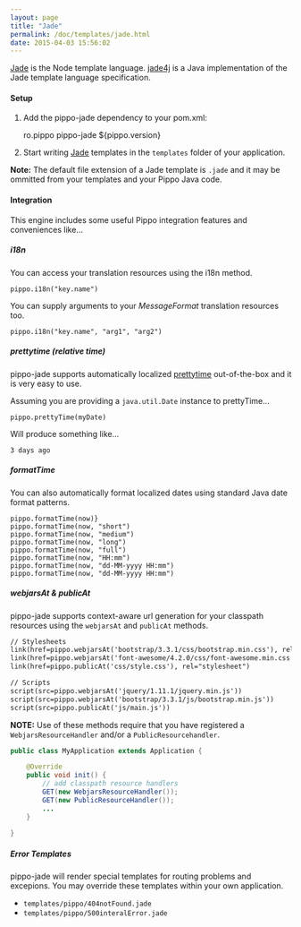 ```yaml
---
layout: page
title: "Jade"
permalink: /doc/templates/jade.html
date: 2015-04-03 15:56:02
---
```


[Jade][jade] is the Node template language. [jade4j][jade4j] is a Java implementation of the Jade template language specification.

#### Setup

1) Add the pippo-jade dependency to your pom.xml:

    <dependency>
        <groupId>ro.pippo</groupId>
        <artifactId>pippo-jade</artifactId>
        <version>${pippo.version}</version>
    </dependency>

2)  Start writing [Jade][jade] templates in the `templates` folder of your application.  

**Note:** The default file extension of a Jade template is `.jade` and it may be ommitted from your templates and your Pippo Java code.

#### Integration

This engine includes some useful Pippo integration features and conveniences like... 

##### i18n

You can access your translation resources using the i18n method.

    pippo.i18n("key.name")

You can supply arguments to your *MessageFormat* translation resources too.

    pippo.i18n("key.name", "arg1", "arg2")

##### prettytime (relative time)

pippo-jade supports automatically localized [prettytime][prettytime] out-of-the-box and it is very easy to use.

Assuming you are providing a `java.util.Date` instance to prettyTime...

    pippo.prettyTime(myDate)

Will produce something like...

    3 days ago

##### formatTime

You can also automatically format localized dates using standard Java date format patterns.

    pippo.formatTime(now)}
    pippo.formatTime(now, "short")
    pippo.formatTime(now, "medium")
    pippo.formatTime(now, "long")
    pippo.formatTime(now, "full")
    pippo.formatTime(now, "HH:mm")
    pippo.formatTime(now, "dd-MM-yyyy HH:mm")
    pippo.formatTime(now, "dd-MM-yyyy HH:mm")

##### webjarsAt & publicAt

pippo-jade supports context-aware url generation for your classpath resources using the `webjarsAt` and `publicAt` methods.

```html
// Stylesheets
link(href=pippo.webjarsAt('bootstrap/3.3.1/css/bootstrap.min.css'), rel="stylesheet")
link(href=pippo.webjarsAt('font-awesome/4.2.0/css/font-awesome.min.css'), rel="stylesheet")
link(href=pippo.publicAt('css/style.css'), rel="stylesheet")

// Scripts
script(src=pippo.webjarsAt('jquery/1.11.1/jquery.min.js'))
script(src=pippo.webjarsAt('bootstrap/3.3.1/js/bootstrap.min.js'))
script(src=pippo.publicAt('js/main.js'))
```

**NOTE:** Use of these methods require that you have registered a `WebjarsResourceHandler` and/or a `PublicResourcehandler`.

```java
public class MyApplication extends Application {

	@Override
    public void init() {
        // add classpath resource handlers
        GET(new WebjarsResourceHandler());
        GET(new PublicResourceHandler());
        ...
    }
    
}
```

##### Error Templates

pippo-jade will render special templates for routing problems and excepions.  You may override these templates 
within your own application.

- `templates/pippo/404notFound.jade`
- `templates/pippo/500interalError.jade`

[jade]: http://jade-lang.com
[jade4j]: https://github.com/neuland/jade4j
[prettytime]: http://ocpsoft.org/prettytime
